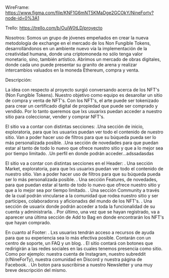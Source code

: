 

WireFrame: https://www.figma.com/file/KNF1G6mNT5KMaDge2GCOkY/NineForty?node-id=0%3A1

Trello: https://trello.com/b/OuiW0tLD/proyecto


Nosotros:
Somos un grupo de jóvenes empeñados en crear la nueva metodología de exchange en el mercado de los Non Fungible Tokens, desarrollándonos en un ambiente nuevo vía la implementación de la creatividad humana, donde una criptomoneda no sólo tenga valor monetario, sino, también artístico. Abrimos un mercado de obras digitales, donde cada uno puede presentar su granito de arena y realizar intercambios valuados en la moneda Ethereum, compra y venta.

Descripción:

La idea con respecto al proyecto surgió conversando acerca de los NFT's (Non Fungible Tokens). Nuestro objetivo como equipo es desarollar un sitio de compra y venta de NFT's. Con los NFT's, el arte puede ser tokenizado para crear un certificado digital de propiedad que puede ser comprado y vendido. Por lo tanto queremos que lxs usuarixs puedan acceder a nuestro sitio para coleccionar, vender y comprar NFT's. 


El sitio va a contar con distintas secciones:
.Una sección de inicio, exploratoria, para que lxs usuarixs puedan ver todo el contenido de nuestro sitio. Van a poder hacer uso de filtros para que su búqueda pueda ser lo más personalizada posible.
.Una sección de novedades para que puedan estar al tanto de todo lo nuevo que ofrece nuestro sitio y que a lo mejor sea por tiempo limitado.
.Un perfil en donde podrán acceder...adssadasdas


El sitio va a contar con distintas secciones en el Header:
. Una sección Market, exploratoria, para que lxs usuarixs puedan ver todo el contenido de nuestro sitio. Van a poder hacer uso de filtros para que su búqueda pueda ser lo más personalizada posible.
. Una sección Features, de novedades, para que puedan estar al tanto de todo lo nuevo que ofrece nuestro sitio y que a lo mejor sea por tiempo limitado.
. Una sección Community a través de la cual podrán vincularse a la comunidad que rodea nuestro sitio y ser participes, colaboradorxs y aficionadxs del mundo de los NFT's.
. Una sección de usuarix donde podrán acceder a toda la funcionalidad de su cuenta y administrarla.
. Por último, una vez que se hayan registrado, va a aparecer una última sección de Add to Bag en donde encontrarán los NFT's que hayan comprado.

En cuanto al Footer:
. Lxs usuarixs tendrán acceso a recursos de ayuda para que su experiencia sea lo más efectiva posible. Contarán con un centro de soporte, un FAQ y un blog. 
. El sitio contará con botones que redirigirán a las redes sociales en las cuales tenemos presencia como sitio. Como por ejemplo: nuestra cuenta de Instagram, nuestro subreddit (r/NineForTy), nuestra comunidad en Discord y nuestra página de Facebook.
. Un boton para suscribirse a nuestro Newsletter y una muy breve descripción del mismo.


